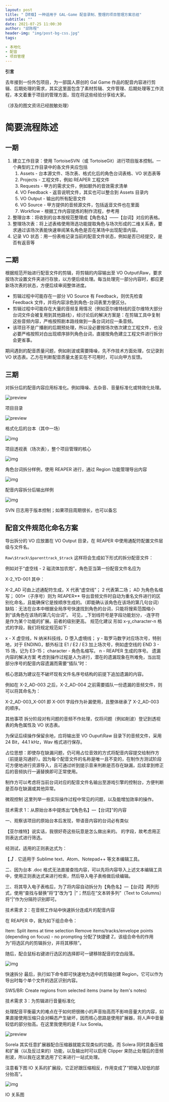 ```yaml
---
layout: post
title: "【转载】一种适用于 GAL-Game 配音录制、整理的项目管理方案总结"
subtitle: ""
date: 2021-07-25 11:00:30
author: "邱陈程"
header-img: "img/post-bg-css.jpg"
tags:

- 本地化
- 配音
- 项目管理
---
```


**引言**

去年接到一份外包项目，为一部国人原创的 Gal Game 作品的配音内容进行剪辑、后期处理的需求，其实这里面包含了素材剪辑、文件管理、后期处理等工作流程，本文着重于项目的管理方面，现在将这些经验分享给大家。

（涉及的图文资讯已经脱敏处理）

# 简要流程陈述

## 一期

1. 建立工作目录：使用 TortoiseSVN（或 TortoiseGit）进行项目版本控制。一个典型的工作目录中的各文件夹应包括
    1. Assets - 台本源文件、场次表、格式化后的角色台词表格、VO 状态表等
    2. Projects - 工程文件，例如 REAPER 工程文件
    3. Requests - 甲方的需求文件，例如额外的音效需求清单
    4. VO Feedback - 返音说明文件，其实也可以整合到 Assets 目录内
    5. VO Output - 输出的所有配音文件
    6. VO Source - 甲方提供的音频源文件，包括返音文件也在里面
    7. Workflow - 根据工作内容提炼的制作流程，参考用
2. 整理台本：将收到的台本按规范整理成【角色名】——【台词】对应的表格。
3. 整理场次表：将上述表格使用筛选功能提取角色与场次形成的二维关系表，要求通过该场次表能快速审阅某名角色是否在某场中出现配音内容。
4. 记录 VO 状态：用一份表格记录当前的配音文件状态，例如是否已经提交，是否有返音等
## 二期

根据规范开始进行配音文件的剪辑，将剪辑的内容输出至 VO Output\Raw，要求按场次设置文件夹进行存放，以方便后续处理。每当处理完一部分内容时，都应更新场次表的状态，方便后续审阅整体进度。

- 剪辑过程中可能存在一部分 VO Source 有 Feedback，则优先检查 Feedback 文件，并将内容涂色到角色-台词表里方便区分。
- 剪辑过程中可能存在大量的音频复用情况（例如亚尔维特线的亚尔维特大部分台词文件会被复用到其他路线），经讨论后的解决方案是：在剪辑工具中复制这些音频内容，严格按照剧本路线做到一条台词对应一条音频。
- 该项目不是广播剧的后期预处理，所以没必要按场次依次建立工程文件，也没必要严格按照对白出现顺序排列角色台词，直接按角色建立工程文件进行拆分会更省事。

期间遇到的配音质量问题，例如削波或需要降噪，先不作技术方面处理，仅记录到 VO 状态表。乙方在判断配音质量太差实在不可用时，可以向甲方反馈。

## 三期

对拆分后的配音内容应用标准化。例如降噪、去杂音、音量标准化或特效化处理。

![preview](../img/inpost/202107/2021-07-25-VoiceManage/v2-66e61dab28496de0e702fcea22419a3e_r.jpg)

项目目录

![preview](../img/inpost/202107/2021-07-25-VoiceManage/v2-014c48adb25ebc103ff7d460fc427870_r.jpg)

格式化后的台本（其中一场）

![img](../img/inpost/202107/2021-07-25-VoiceManage/v2-cf81b1c1ab508daea97e207d52ddd6e4_1440w.jpg)

项目透视表（场次表），整个项目管理的核心

![img](../img/inpost/202107/2021-07-25-VoiceManage/v2-ac6fe21d202fa305456a1ffde07519d1_1440w.jpg)

角色台词拆分样例，使用 REAPER 进行，通过 Region 功能管理导出内容

![img](../img/inpost/202107/2021-07-25-VoiceManage/v2-cb5dbd8fb2cd8db9ff3e8d74cd893bf5_1440w.jpg)

配音内容拆分后输出样例

![img](../img/inpost/202107/2021-07-25-VoiceManage/v2-8948ea9f625cef91949a62757afd5422_1440w.jpg)

SVN 日志用于版本控制；如果项目周期很长，也可以备忘

## 配音文件规范化命名方案

导出拆分的 VO 应放置在 VO Output 目录，在 REAPER 中使用通配符配置文件层级与文件名。

`Raw\$track\$parenttrack_$track`
这样将会生成如下形式的拆分配音文件：

例如对于“虚空线 - 2 磁流体加农炮”，角色亚当第一份配音文件名应为

X-2_YD-001
其中：

X-2_AD 可由上述通配符生成，X 代表“虚空线”；
2 代表第二场；
AD 为角色名缩写；
001*（子序号）则为 REAPER** 导出音频文件时自动为重名文件进行的区别化命名，且能确保它是按顺序生成的。（即能确认该角色在该场的第几句台词）
缺陷：无法在台本中根据全局序号快速找到角色的台词，只能将搜索范围缩小到“该角色在该场的第几句台词”。
可见，_下划线符号是字段功能划分，-连字符是作为某个功能的扩展。前者的级别更高。
规范化建议
形如 x-y_character-n 格式的字段，我们将规定规范如下：

x - X 虚空线，N 纳米科技线，D 堕入虚境线；
y - 取罗马数字对应场次号，特别地，对于 ENDING，额外标注 E1 / E2 / E3 加上场次号，例如虚空线的 END 3 - 15 场，记为 E3-15；
character - 角色名缩写。
n - REAPER 生成的序号。
遗漏内容的解决方案
考虑到操作过程是人为进行，潜在的遗漏现象在所难免，当出现部分序号的配音内容遗漏而需要“插队”时：

核心思路为建议在不破坏现有文件名序号结构的前提下追加遗漏的内容。

例如在 X-2_AD-003 之后，X-2_AD-004 之前需要插队一份遗漏的音频文件，则可以将其命名为：

X-2_AD-003_X-001
即 X-001 字段作为补漏使用，且整体继承了 X-2_AD-003 的顺序。

其他事项
拆分阶段对有问题的音频不作处理，仅将问题（例如削波）登记到透视表的角色属性及 VO 状态表。

为保证后续操作保留余地，应将输出至 VO Ouput\Raw 目录下的音频文件，采用 24 Bit，44.1 kHz，Wav 格式进行保存。

占位思想：即使存在缺漏问题，仍可用占位音效的方式将配音内容提交给制作方（前提是沟通好）。因为每个配音文件的名称是唯一且不变的，在制作方测试阶段可方便地进行资源导入，且可通过听到提示音来判断是否存在缺漏，后续拿到修正后的音频执行一遍替换即可正常使用。

制作方可以考虑将当前台词对应的配音文件名输出至游戏引擎的控制台，方便判断是否存在缺漏或其他异常。

微观控制
这里列举一些实际操作过程中常见的问题，以及能增加效率的操作。

技术需求 1：从原始台本中提炼出“【角色名】—【台词】”的内容

一、观察该项目的原始台本后发现，带语音内容的台词必有类似

【亚尔维特】说实话，我很好奇这些玩意是怎么做出来的。
的字段，故考虑用正则表达式进行筛选。

经测试，适用的正则表达式为：

【.*】.*
它适用于 Sublime text、Atom、Notepad++ 等文本编辑工具。

二、因为台本 .doc 格式无法直接查找内容，可以先将内容导入上述文本编辑工具中，使用正则表达式来进行检索，然后导入电子表格做后续编辑。

三、将其导入电子表格后，为了将内容自动拆分为【角色名】—【台词】两列形式，使用“查找与替换”将“】”改为“】|”；然后在“文本转多列”（Text to Columns）将“|”作为分隔符识别即可。



技术需求 2：在音频工作站中快速拆分连成片的配音内容

在 REAPER 中，我为如下组合命令：

Item: Split items at time selection
Remove items/tracks/envelope points (depending on focus) - no prompting
分配了快捷键 Z，该组合命令的作用为“将选区内的剪辑拆分，并将其移除”。

随后，配合鼠标右键进行选区的选择即可一键移除配音的空白段落。

![img](../img/inpost/202107/2021-07-25-VoiceManage/v2-ae21b88fa394e7728f5167e1629a8882_b.webp)


快速拆分
最后，执行如下命令即可快速地为选中的剪辑创建 Region，它可以作为导出时每个单个文件的选区识别内容。

SWS/BR: Create regions from selected items (name by item's notes)


技术需求 3：为剪辑进行音量标准化

处理配音平衡最大的难点在于如何把很微小的声音抬高而不影响音量大的内容，如果直接使用压缩只会对瞬态产生破坏，因而核心思路是使用扩展器，将人声中音量较低的部分抬高。在这里我使用的是 F.lux Sorela。

![preview](../img/inpost/202107/2021-07-25-VoiceManage/v2-002b4eed7fec0e52ddeeaa0165d38052_r.jpg)

Sorela
其实任意扩展器配合压缩器就能实现类似的功能。而 Solera 同时具备压缩和扩展（以及反过来的）功能，以及输出时可以启用 Clipper 来防止处理后的音频削波，所以我在这里选用了它来进行一站式处理。

注意看下图 IO 关系的扩展段，它正好跟压缩相反，作用变成了“把输入较低的部分抬高”。

![img](../img/inpost/202107/2021-07-25-VoiceManage/v2-456905e1e5ccbe6cf54d68132a711cac_1440w.jpg)


IO 关系图

